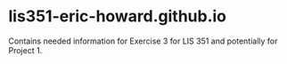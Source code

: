 # lis351-eric-howard.github.io
Contains needed information for Exercise 3 for LIS 351 and potentially for Project 1. 
